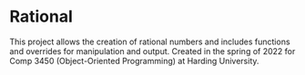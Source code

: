 # Rational
This project allows the creation of rational numbers and includes functions and overrides for manipulation and output. Created in the spring of 2022 for Comp 3450 (Object-Oriented Programming) at Harding University.
